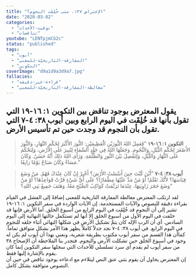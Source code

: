 ```yaml
---
title: "الإعتراض ١٣٧، متى خُلِقَت النجوم؟"
date: "2020-03-02"
categories:
  - "توقيت-الأحداث"
  - "تناقضات"
youtube: "LENTpjmCG2c"
status: "published"
tags:
  - "أيوب"
  - "المفارقة-التاريخيّة-للمعنى"
  - "التكوين"
coverImage: "d9a1d9a3d9a7.jpg"
fallacies:
  - "قراءة-غير-دقيقة"
  - "مغالطة-المفارقة-التاريخيّة-للمعنى"
---
```


## **يقول المعترض بوجود تناقض بين التكوين ١: ١٦-١٩ التي تقول بأنها قد خُلِقَت في اليوم الرابع وبين أيوب ٣٨: ٤-٧ التي تقول بأن النجوم قد وجدت حين تم تأسيس الأرض.**

> **التكوين ١: ١٦-١٩** ”فَعَمِلَ اللهُ النُّورَيْنِ الْعَظِيمَيْنِ: النُّورَ الأَكْبَرَ لِحُكْمِ النَّهَارِ، وَالنُّورَ الأَصْغَرَ لِحُكْمِ اللَّيْلِ، وَالنُّجُومَ. وَجَعَلَهَا اللهُ فِي جَلَدِ السَّمَاءِ لِتُنِيرَ عَلَى الأَرْضِ، وَلِتَحْكُمَ عَلَى النَّهَارِ وَاللَّيْلِ، وَلِتَفْصِلَ بَيْنَ النُّورِ وَالظُّلْمَةِ. وَرَأَى اللهُ ذلِكَ أَنَّهُ حَسَنٌ. وَكَانَ مَسَاءٌ وَكَانَ صَبَاحٌ يَوْمًا رَابِعًا.“

> **أيوب ٣٨: ٤-٧** ”أَيْنَ كُنْتَ حِينَ أَسَّسْتُ الأَرْضَ؟ أَخْبِرْ إِنْ كَانَ عِنْدَكَ فَهْمٌ. مَنْ وَضَعَ قِيَاسَهَا؟ لأَنَّكَ تَعْلَمُ! أَوْ مَنْ مَدَّ عَلَيْهَا مِطْمَارًا؟ عَلَى أَيِّ شَيْءٍ قَرَّتْ قَوَاعِدُهَا؟ أَوْ مَنْ وَضَعَ حَجَرَ زَاوِيَتِهَا، عِنْدَمَا تَرَنَّمَتْ كَوَاكِبُ الصُّبْحِ مَعًا، وَهَتَفَ جَمِيعُ بَنِي اللهِ؟“

لقد ارتكب المعترض مغالطة المفارقة التاريخية للمعنى إضافةً إلى الفشل في القيام بقراءة دقيقة للنصوص والآيات المستخدمة. إن الآيات الواردة في سفر التكوين ١: ١٦-١٩ تشير إلى أن النجوم قد خُلِقَت في اليوم الرابع من أسبوع الخلق. أما الأرض فإنها قد خلقت في اليوم الأول من أسبوع الخلق إلا أنها لم تستكمل حالتها النهائية إلى اليوم السادس. أي أن الرب الإله كان يتمَّ تشكيل الأرض في شكلها النهائي أثناء خلقه للنجوم في اليوم الرابع. في أيوب ٣٨: ٤-٧ نجد جدلاً كاملاً يظهر هذا الأمر بشكل متوافق تماماً. كماأن هذا القسم من سفر أيوب مكتوب بطريقة شعرية، ونعني بهذا أن أيوب لم يكن له وجود في أسبوع الخلق حين تشكلت الأرض والنجوم. فتجدر بنا الملاحظة أن الإصحاح ٣٨ من سفر أيوب لم يقدم أي سرد تسلسلي للأحداث التي سجلها سفر التكوين إنما كان يقوم بالإشارة إليها فقط.  
إن المعترض يحاول أن يقوم بثني عنق النص ليتلاءم مع ادعاءه بوجود تناقض في حين أن النصوص متوافقة بشكل كامل.
